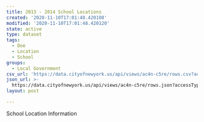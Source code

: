 ```yaml
---
title: 2013 - 2014 School Locations
created: '2020-11-10T17:01:48.420108'
modified: '2020-11-10T17:01:48.420120'
state: active
type: dataset
tags:
  - Doe
  - Location
  - School
groups:
  - Local Government
csv_url: 'https://data.cityofnewyork.us/api/views/ac4n-c5re/rows.csv?accessType=DOWNLOAD'
json_url: >-
  https://data.cityofnewyork.us/api/views/ac4n-c5re/rows.json?accessType=DOWNLOAD
layout: post

---
```

School Location Information
